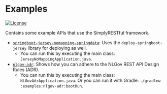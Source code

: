 # Examples
[![License](https://img.shields.io/badge/License-Apache%202.0-blue.svg?style=plastic)](https://opensource.org/licenses/Apache-2.0)

Contains some example APIs that use the SimplyRESTful framework.

* [`springboot-jersey-nomapping-springdata`](/examples/springboot-jersey-nomapping-springdata): Uses the `deploy-springboot-jersey` library for deploying as well.
    * You can run this by executing the main class: `JerseyNoMappingApplication.java`.
* [`nlgov-adr`](/examples/nlgov-adr): Shows how you can adhere to the NLGov REST API Design Rules (ADR).
    * You can run this by executing the main class: `NLGovAdrApplication.java`. Or you can run it with Gradle: `./gradlew :examples:nlgov-adr:bootRun`.
